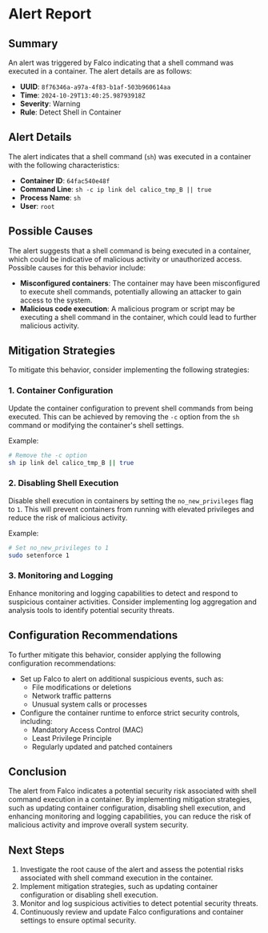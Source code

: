 **Alert Report**
================

**Summary**
-----------

An alert was triggered by Falco indicating that a shell command was executed in a container. The alert details are as follows:

*   **UUID**: `8f76346a-a97a-4f83-b1af-503b960614aa`
*   **Time**: `2024-10-29T13:40:25.98793918Z`
*   **Severity**: Warning
*   **Rule**: Detect Shell in Container

**Alert Details**
-----------------

The alert indicates that a shell command (`sh`) was executed in a container with the following characteristics:

*   **Container ID**: `64fac540e48f`
*   **Command Line**: `sh -c ip link del calico_tmp_B || true`
*   **Process Name**: `sh`
*   **User**: `root`

**Possible Causes**
-------------------

The alert suggests that a shell command is being executed in a container, which could be indicative of malicious activity or unauthorized access. Possible causes for this behavior include:

*   **Misconfigured containers**: The container may have been misconfigured to execute shell commands, potentially allowing an attacker to gain access to the system.
*   **Malicious code execution**: A malicious program or script may be executing a shell command in the container, which could lead to further malicious activity.

**Mitigation Strategies**
-------------------------

To mitigate this behavior, consider implementing the following strategies:

### 1. Container Configuration

Update the container configuration to prevent shell commands from being executed. This can be achieved by removing the `-c` option from the `sh` command or modifying the container's shell settings.

Example:
```bash
# Remove the -c option
sh ip link del calico_tmp_B || true
```

### 2. Disabling Shell Execution

Disable shell execution in containers by setting the `no_new_privileges` flag to `1`. This will prevent containers from running with elevated privileges and reduce the risk of malicious activity.

Example:
```bash
# Set no_new_privileges to 1
sudo setenforce 1
```

### 3. Monitoring and Logging

Enhance monitoring and logging capabilities to detect and respond to suspicious container activities. Consider implementing log aggregation and analysis tools to identify potential security threats.

**Configuration Recommendations**
---------------------------------

To further mitigate this behavior, consider applying the following configuration recommendations:

*   Set up Falco to alert on additional suspicious events, such as:
    *   File modifications or deletions
    *   Network traffic patterns
    *   Unusual system calls or processes
*   Configure the container runtime to enforce strict security controls, including:
    *   Mandatory Access Control (MAC)
    *   Least Privilege Principle
    *   Regularly updated and patched containers

**Conclusion**
----------

The alert from Falco indicates a potential security risk associated with shell command execution in a container. By implementing mitigation strategies, such as updating container configuration, disabling shell execution, and enhancing monitoring and logging capabilities, you can reduce the risk of malicious activity and improve overall system security.

**Next Steps**
--------------

1.  Investigate the root cause of the alert and assess the potential risks associated with shell command execution in the container.
2.  Implement mitigation strategies, such as updating container configuration or disabling shell execution.
3.  Monitor and log suspicious activities to detect potential security threats.
4.  Continuously review and update Falco configurations and container settings to ensure optimal security.